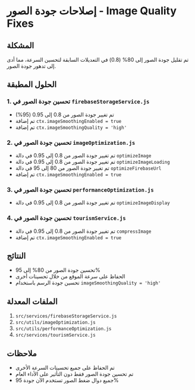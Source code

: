 # إصلاحات جودة الصور - Image Quality Fixes

## المشكلة
تم تقليل جودة الصور إلى 80% (0.8) في التعديلات السابقة لتحسين السرعة، مما أدى إلى تدهور جودة الصور.

## الحلول المطبقة

### 1. تحسين جودة الصور في `firebaseStorageService.js`
- تم تغيير جودة الصور من 0.8 إلى 0.95 (95%)
- تم إضافة `ctx.imageSmoothingEnabled = true`
- تم إضافة `ctx.imageSmoothingQuality = 'high'`

### 2. تحسين جودة الصور في `imageOptimization.js`
- تم تغيير جودة الصور من 0.8 إلى 0.95 في دالة `optimizeImage`
- تم تغيير جودة الصور من 0.8 إلى 0.95 في دالة `optimizeImageLoading`
- تم تغيير جودة الصور من 80 إلى 95 في دالة `optimizeFirebaseUrl`
- تم إضافة `ctx.imageSmoothingEnabled = true`

### 3. تحسين جودة الصور في `performanceOptimization.js`
- تم تغيير جودة الصور من 0.8 إلى 0.95 في دالة `optimizeImageDisplay`

### 4. تحسين جودة الصور في `tourismService.js`
- تم تغيير جودة الصور من 0.8 إلى 0.95 في دالة `compressImage`
- تم إضافة `ctx.imageSmoothingEnabled = true`

## النتائج
- تحسين جودة الصور من 80% إلى 95%
- الحفاظ على سرعة الموقع من خلال تحسينات أخرى
- تحسين جودة الرسم باستخدام `imageSmoothingQuality = 'high'`

## الملفات المعدلة
1. `src/services/firebaseStorageService.js`
2. `src/utils/imageOptimization.js`
3. `src/utils/performanceOptimization.js`
4. `src/services/tourismService.js`

## ملاحظات
- تم الحفاظ على جميع تحسينات السرعة الأخرى
- تم تحسين جودة الصور فقط دون التأثير على الأداء العام
- جميع دوال ضغط الصور تستخدم الآن جودة 95% 